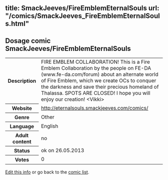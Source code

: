 title: SmackJeeves/FireEmblemEternalSouls
url: "/comics/SmackJeeves_FireEmblemEternalSouls.html"
---
Dosage comic SmackJeeves/FireEmblemEternalSouls
-----------------------------------------

<p id="msg"></p>
<script type="text/javascript">
if (window.location.search === '?edit_info_mail=sent_ok') {
  var elem = document.getElementById("msg");
  elem.innerHTML = 'Edited information sucessfully sent for review, which is usually done daily. Thanks!';
  elem.className = 'ok';
}
</script>
<table class="comicinfo">
<tr>
<th>Description</th><td>FIRE EMBLEM COLLABORATION! This is a Fire Emblem Collaboration by the people on FE-DA (www.fe-da.com/forum) about an alternate world of Fire Emblem, which we create OCs to conquer the darkness and save their precious homeland of Thalassa. SPOTS ARE CLOSED! I hope you will enjoy our creation! &lt;Vikki&gt;</td>
</tr>
<tr>
<th>Website</th><td><a href="http://eternalsouls.smackjeeves.com/comics/">http://eternalsouls.smackjeeves.com/comics/</a></td>
</tr>
<tr>
<th>Genre</th><td>Other</td>
</tr>
<tr>
<th>Language</th><td>English</td>
</tr>
<tr>
<th>Adult content</th><td>no</td>
</tr>
<tr>
<th>Status</th><td>ok on 26.05.2013</td>
</tr>
<tr>
<th>Votes</th><td>0</td>
</tr>
</table>

[Edit this info](SmackJeeves_FireEmblemEternalSouls_edit.html) or go back to the [comic list](../comic-index.html).
